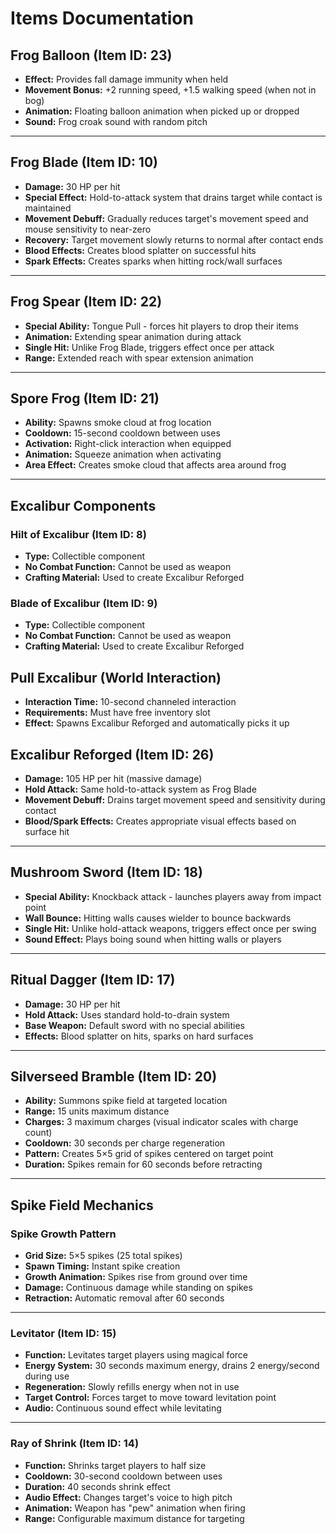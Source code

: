 # Items Documentation

## Frog Balloon (Item ID: 23)

* **Effect:** Provides fall damage immunity when held
* **Movement Bonus:** +2 running speed, +1.5 walking speed (when not in bog)
* **Animation:** Floating balloon animation when picked up or dropped
* **Sound:** Frog croak sound with random pitch
---
## Frog Blade (Item ID: 10)

* **Damage:** 30 HP per hit
* **Special Effect:** Hold-to-attack system that drains target while contact is maintained
* **Movement Debuff:** Gradually reduces target's movement speed and mouse sensitivity to near-zero
* **Recovery:** Target movement slowly returns to normal after contact ends
* **Blood Effects:** Creates blood splatter on successful hits
* **Spark Effects:** Creates sparks when hitting rock/wall surfaces
---
## Frog Spear (Item ID: 22)

* **Special Ability:** Tongue Pull - forces hit players to drop their items
* **Animation:** Extending spear animation during attack
* **Single Hit:** Unlike Frog Blade, triggers effect once per attack
* **Range:** Extended reach with spear extension animation
---
## Spore Frog (Item ID: 21)

* **Ability:** Spawns smoke cloud at frog location
* **Cooldown:** 15-second cooldown between uses
* **Activation:** Right-click interaction when equipped
* **Animation:** Squeeze animation when activating
* **Area Effect:** Creates smoke cloud that affects area around frog
---
## Excalibur Components

### Hilt of Excalibur (Item ID: 8)
* **Type:** Collectible component
* **No Combat Function:** Cannot be used as weapon
* **Crafting Material:** Used to create Excalibur Reforged

### Blade of Excalibur (Item ID: 9)
* **Type:** Collectible component  
* **No Combat Function:** Cannot be used as weapon
* **Crafting Material:** Used to create Excalibur Reforged

## Pull Excalibur (World Interaction)

* **Interaction Time:** 10-second channeled interaction
* **Requirements:** Must have free inventory slot
* **Effect:** Spawns Excalibur Reforged and automatically picks it up

## Excalibur Reforged (Item ID: 26)

* **Damage:** 105 HP per hit (massive damage)
* **Hold Attack:** Same hold-to-attack system as Frog Blade
* **Movement Debuff:** Drains target movement speed and sensitivity during contact
* **Blood/Spark Effects:** Creates appropriate visual effects based on surface hit
---
## Mushroom Sword (Item ID: 18)

* **Special Ability:** Knockback attack - launches players away from impact point
* **Wall Bounce:** Hitting walls causes wielder to bounce backwards
* **Single Hit:** Unlike hold-attack weapons, triggers effect once per swing
* **Sound Effect:** Plays boing sound when hitting walls or players
---
## Ritual Dagger (Item ID: 17)

* **Damage:** 30 HP per hit
* **Hold Attack:** Uses standard hold-to-drain system
* **Base Weapon:** Default sword with no special abilities
* **Effects:** Blood splatter on hits, sparks on hard surfaces
---
## Silverseed Bramble (Item ID: 20)

* **Ability:** Summons spike field at targeted location
* **Range:** 15 units maximum distance
* **Charges:** 3 maximum charges (visual indicator scales with charge count)
* **Cooldown:** 30 seconds per charge regeneration
* **Pattern:** Creates 5×5 grid of spikes centered on target point
* **Duration:** Spikes remain for 60 seconds before retracting
---
## Spike Field Mechanics

### Spike Growth Pattern
* **Grid Size:** 5×5 spikes (25 total spikes)
* **Spawn Timing:** Instant spike creation
* **Growth Animation:** Spikes rise from ground over time
* **Damage:** Continuous damage while standing on spikes
* **Retraction:** Automatic removal after 60 seconds
---
### Levitator (Item ID: 15)
* **Function:** Levitates target players using magical force
* **Energy System:** 30 seconds maximum energy, drains 2 energy/second during use
* **Regeneration:** Slowly refills energy when not in use
* **Target Control:** Forces target to move toward levitation point
* **Audio:** Continuous sound effect while levitating
---
### Ray of Shrink (Item ID: 14)
* **Function:** Shrinks target players to half size
* **Cooldown:** 30-second cooldown between uses
* **Duration:** 40 seconds shrink effect
* **Audio Effect:** Changes target's voice to high pitch
* **Animation:** Weapon has "pew" animation when firing
* **Range:** Configurable maximum distance for targeting
